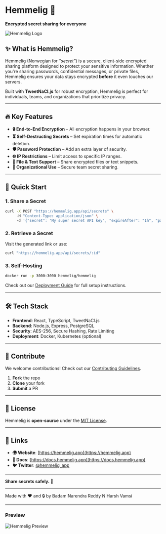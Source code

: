 # Hemmelig 🔐  

**Encrypted secret sharing for everyone**  

![Hemmelig Logo](https://github.com/yourusername/hemmelig/blob/main/assets/logo.png?raw=true)  

## ✨ **What is Hemmelig?**  
Hemmelig (Norwegian for *"secret"*) is a secure, client-side encrypted sharing platform designed to protect your sensitive information. Whether you're sharing passwords, confidential messages, or private files, Hemmelig ensures your data stays encrypted **before** it even touches our servers.  

Built with **TweetNaCl.js** for robust encryption, Hemmelig is perfect for individuals, teams, and organizations that prioritize privacy.  

---

## 🔥 **Key Features**  

- **🔒 End-to-End Encryption** – All encryption happens in your browser.  
- **⏳ Self-Destructing Secrets** – Set expiration times for automatic deletion.  
- **🛡️ Password Protection** – Add an extra layer of security.  
- **🌐 IP Restrictions** – Limit access to specific IP ranges.  
- **📁 File & Text Support** – Share encrypted files or text snippets.  
- **💼 Organizational Use** – Secure team secret sharing.  

---

## 🚀 **Quick Start**  

### **1. Share a Secret**  
```bash
curl -X POST "https://hemmelig.app/api/secrets" \  
     -H "Content-Type: application/json" \  
     -d '{"secret": "My super secret API key", "expireAfter": "1h", "password": "optional-password"}'  
```  

### **2. Retrieve a Secret**  
Visit the generated link or use:  
```bash
curl "https://hemmelig.app/api/secrets/:id"  
```  

### **3. Self-Hosting**  
```bash
docker run -p 3000:3000 hemmelig/hemmelig  
```  
Check out our [Deployment Guide](DEPLOY.md) for full setup instructions.  

---

## 🛠 **Tech Stack**  

- **Frontend**: React, TypeScript, TweetNaCl.js  
- **Backend**: Node.js, Express, PostgreSQL  
- **Security**: AES-256, Secure Hashing, Rate Limiting  
- **Deployment**: Docker, Kubernetes (optional)  

---

## 🤝 **Contribute**  
We welcome contributions! Check out our [Contributing Guidelines](CONTRIBUTING.md).  

1. **Fork** the repo  
2. **Clone** your fork  
3. **Submit** a PR  

---

## 📜 **License**  
Hemmelig is **open-source** under the [MIT License](LICENSE).  

---

## 🔗 **Links**  
- **🌍 Website**: [https://hemmelig.app](https://hemmelig.app)  
- **📖 Docs**: [https://docs.hemmelig.app](https://docs.hemmelig.app)  
- **🐦 Twitter**: [@hemmelig_app](https://twitter.com/hemmelig_app)  

---

**Share secrets safely. 🔐**  

---  

Made with ❤️ and 🔒 by
Badam Narendra Reddy
N Harsh
Vamsi 

---

### **Preview**  
![Hemmelig Preview](https://github.com/yourusername/hemmelig/blob/main/assets/preview.png?raw=true)  
